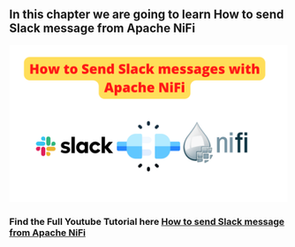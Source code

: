 ## In this chapter we are going to learn How to send Slack message from Apache NiFi

![conn](https://github.com/InsightByte/ApacheNifi/blob/main/Slack-NiFi/assets/slack.png)



### Find the Full Youtube Tutorial here [How to send Slack message from Apache NiFi](https://youtu.be/bn08IL_UHsQ)

